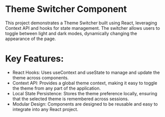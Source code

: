 # Theme Switcher Component

This project demonstrates a Theme Switcher built using React, leveraging Context API and hooks for state management. The switcher allows users to toggle between light and dark modes, dynamically changing the appearance of the page.

# Key Features:

* React Hooks: Uses useContext and useState to manage and update the theme across components.
* Context API: Provides a global theme context, making it easy to toggle the theme from any part of the application.
* Local State Persistence: Stores the theme preference locally, ensuring that the selected theme is remembered across sessions.
* Modular Design: Components are designed to be reusable and easy to integrate into any React project.
